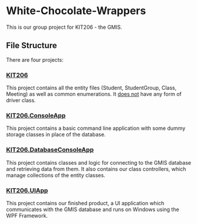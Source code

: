# White-Chocolate-Wrappers
This is our group project for KIT206 - the GMIS.

## File Structure
There are four projects:
### <ins>KIT206</ins>
This project contains all the entity files (Student, StudentGroup, Class, Meeting) as well as common enumerations. It <ins>does not</ins> have any form of driver class.
### <ins>KIT206.ConsoleApp</ins>
This project contains a basic command line application with some dummy storage classes in place of the database.
### <ins>KIT206.DatabaseConsoleApp</ins>
This project contains classes and logic for connecting to the GMIS database and retrieving data from them. 
It also contains our class controllers, which manage collections of the entity classes.
### <ins>KIT206.UIApp</ins>
This project contains our finished product, a UI application which communicates with the GMIS database and runs on 
Windows using the WPF Framework.

